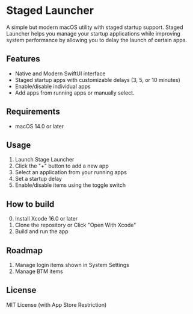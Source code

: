# Staged Launcher

A simple but modern macOS utility with staged startup support. Staged Launcher helps you manage your startup applications while improving system performance by allowing you to delay the launch of certain apps.

## Features

- Native and Modern SwiftUI interface
- Staged startup apps with customizable delays (3, 5, or 10 minutes)
- Enable/disable individual apps
- Add apps from running apps or manually select.

## Requirements

- macOS 14.0 or later

## Usage

1. Launch Stage Launcher
2. Click the "+" button to add a new app
3. Select an application from your running apps
4. Set a startup delay
5. Enable/disable items using the toggle switch

<Add a screenshot>

## How to build

0. Install Xcode 16.0 or later
1. Clone the repository or Click "Open With Xcode"
2. Build and run the app

## Roadmap

1. Manage login items shown in System Settings
2. Manage BTM items

## License

MIT License (with App Store Restriction)
